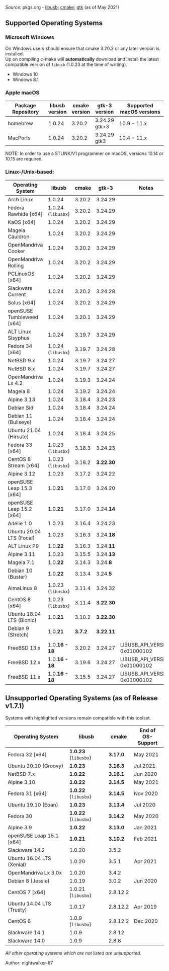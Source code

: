 _Source:_ pkgs.org - [libusb](https://pkgs.org/search/?q=libusb); [cmake](https://pkgs.org/search/?q=cmake); [gtk](https://pkgs.org/search/?q=gtk) (as of May 2021)

## Supported Operating Systems

### Microsoft Windows

On Windows users should ensure that cmake 3.20.2 or any later version is installed.<br />
Up on compiling c-make will **automatically** download and install the latest compatible version of `libusb` (1.0.23 at the time of writing).

- Windows 10
- Windows 8.1

### Apple macOS

| Package Repository | libusb<br />version | cmake<br />version | gtk-3<br />version | Supported macOS versions |
| ------------------ | ------------------- | ------------------ | ------------------ | ------------------------ |
| homebrew           | 1.0.24              | 3.20.2             | 3.24.29<br />gtk+3 | 10.9 - 11.x              |
| MacPorts           | 1.0.24              | 3.20.2             | 3.24.29<br />gtk3  | 10.4 - 11.x              |

NOTE: In order to use a STLINK/V1 programmer on macOS, versions 10.14 or 10.15 are required.

### Linux-/Unix-based:

| Operating System          | libusb             | cmake     | gtk-3       | Notes                         |
| ------------------------- | ------------------ | --------- | ----------- | ----------------------------- |
| Arch Linux                | 1.0.24             | 3.20.2    | 3.24.29     |                               |
| Fedora Rawhide [x64]      | 1.0.24 (`libusbx`) | 3.20.2    | 3.24.29     |                               |
| KaOS [x64]                | 1.0.24             | 3.20.2    | 3.24.29     |                               |
| Mageia Cauldron           | 1.0.24             | 3.20.2    | 3.24.29     |                               |
| OpenMandriva Cooker       | 1.0.24             | 3.20.2    | 3.24.29     |                               |
| OpenMandriva Rolling      | 1.0.24             | 3.20.2    | 3.24.29     |                               |
| PCLinuxOS [x64]           | 1.0.24             | 3.20.2    | 3.24.29     |                               |
| Slackware Current         | 1.0.24             | 3.20.2    | 3.24.28     |                               |
| Solus [x64]               | 1.0.24             | 3.20.2    | 3.24.29     |                               |
| openSUSE Tumbleweed [x64] | 1.0.24             | 3.20.1    | 3.24.29     |                               |
| ALT Linux Sisyphus        | 1.0.24             | 3.19.7    | 3.24.29     |                               |
| Fedora 34 [x64]           | 1.0.24 (`libusbx`) | 3.19.7    | 3.24.28     |                               |
| NetBSD 9.x                | 1.0.24             | 3.19.7    | 3.24.27     |                               |
| NetBSD 8.x                | 1.0.24             | 3.19.7    | 3.24.27     |                               |
| OpenMandriva Lx 4.2       | 1.0.24             | 3.19.3    | 3.24.24     |                               |
| Mageia 8                  | 1.0.24             | 3.19.2    | 3.24.24     |                               |
| Alpine 3.13               | 1.0.24             | 3.18.4    | 3.24.23     |                               |
| Debian Sid                | 1.0.24             | 3.18.4    | 3.24.24     |                               |
| Debian 11 (Bullseye)      | 1.0.24             | 3.18.4    | 3.24.24     |                               |
| Ubuntu 21.04 (Hirsute)    | 1.0.24             | 3.18.4    | 3.24.25     |                               |
| Fedora 33 [x64]           | 1.0.23 (`libusbx`) | 3.18.3    | 3.24.23     |                               |
| CentOS 8 Stream [x64]     | 1.0.23 (`libusbx`) | 3.18.2    | **3.22.30** |                               |
| Alpine 3.12               | 1.0.23             | 3.17.2    | 3.24.22     |                               |
| openSUSE Leap 15.3 [x64]  | 1.0.**21**         | 3.17.0    | 3.24.20     |                               |
| openSUSE Leap 15.2 [x64]  | 1.0.**21**         | 3.17.0    | 3.24.**14** |                               |
| Adélie 1.0                | 1.0.23             | 3.16.4    | 3.24.23     |                               |
| Ubuntu 20.04 LTS (Focal)  | 1.0.23             | 3.16.3    | 3.24.**18** |                               |
| ALT Linux P9              | 1.0.**22**         | 3.16.3    | 3.24.**11** |                               |
| Alpine 3.11               | 1.0.23             | 3.15.5    | 3.24.**13** |                               |
| Mageia 7.1                | 1.0.**22**         | 3.14.3    | 3.24.**8**  |                               |
| Debian 10 (Buster)        | 1.0.**22**         | 3.13.4    | 3.24.**5**  |                               |
| AlmaLinux 8               | 1.0.23 (`libusbx`) | 3.11.4    | 3.24.32     |                               |
| CentOS 8 [x64]            | 1.0.23 (`libusbx`) | 3.11.4    | **3.22.30** |                               |
| Ubuntu 18.04 LTS (Bionic) | 1.0.**21**         | 3.10.2    | **3.22.30** |                               |
| Debian 9 (Stretch)        | 1.0.**21**         | **3.7.2** | **3.22.11** |                               |
|                           |                    |           |             |                               |
| FreeBSD 13.x              | 1.0.**16 - 18**    | 3.20.2    | 3.24.27     | LIBUSB_API_VERSION 0x01000102 |
| FreeBSD 12.x              | 1.0.**16 - 18**    | 3.19.6    | 3.24.27     | LIBUSB_API_VERSION 0x01000102 |
| FreeBSD 11.x              | 1.0.**16 - 18**    | 3.15.5    | 3.24.27     | LIBUSB_API_VERSION 0x01000102 |

## Unsupported Operating Systems (as of Release v1.7.1)

Systems with highlighted versions remain compatible with this toolset.

| Operating System          | libusb                 | cmake      | End of<br />OS-Support |
| ------------------------- | ---------------------- | ---------- | ---------------------- |
| Fedora 32 [x64]           | **1.0.23** (`libusbx`) | **3.17.0** | May 2021               |
| Ubuntu 20.10 (Groovy)     | **1.0.23**             | **3.16.3** | Jul 2021               |
| NetBSD 7.x                | **1.0.22**             | **3.16.1** | Jun 2020               |
| Alpine 3.10               | **1.0.22**             | **3.14.5** | May 2021               |
| Fedora 31 [x64]           | **1.0.22** (`libusbx`) | **3.14.5** | Nov 2020               |
| Ubuntu 19.10 (Eoan)       | **1.0.23**             | **3.13.4** | Jul 2020               |
| Fedora 30                 | **1.0.22** (`libusbx`) | **3.14.2** | May 2020               |
| Alpine 3.9                | **1.0.22**             | **3.13.0** | Jan 2021               |
| openSUSE Leap 15.1 [x64]  | **1.0.21**             | **3.10.2** | Feb 2021               |
| Slackware 14.2            | 1.0.20                 | 3.5.2      |                        |
| Ubuntu 16.04 LTS (Xenial) | 1.0.20                 | 3.5.1      | Apr 2021               |
| OpenMandriva Lx 3.0x      | 1.0.20                 | 3.4.2      |                        |
| Debian 8 (Jessie)         | 1.0.19                 | 3.0.2      | Jun 2020               |
| CentOS 7 [x64]            | 1.0.21 (`libusbx`)     | 2.8.12.2   |                        |
| Ubuntu 14.04 LTS (Trusty) | 1.0.17                 | 2.8.12.2   | Apr 2019               |
| CentOS 6                  | 1.0.9  (`libusbx`)     | 2.8.12.2   | Dec 2020               |
| Slackware 14.1            | 1.0.9                  | 2.8.12     |                        |
| Slackware 14.0            | 1.0.9                  | 2.8.8      |                        |

_All other operating systems which are not listed are unsupported._

Author: nightwalker-87
